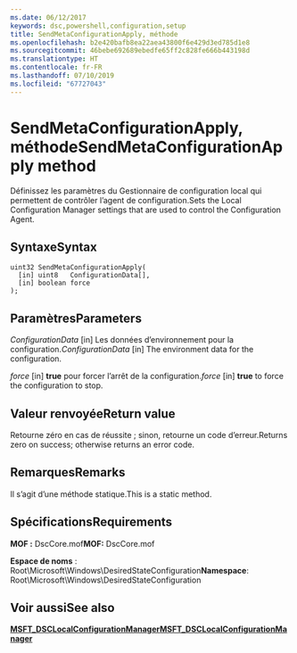 ```yaml
---
ms.date: 06/12/2017
keywords: dsc,powershell,configuration,setup
title: SendMetaConfigurationApply, méthode
ms.openlocfilehash: b2e420bafb8ea22aea43800f6e429d3ed785d1e8
ms.sourcegitcommit: 46bebe692689ebedfe65ff2c828fe666b443198d
ms.translationtype: HT
ms.contentlocale: fr-FR
ms.lasthandoff: 07/10/2019
ms.locfileid: "67727043"
---
```

# <a name="sendmetaconfigurationapply-method"></a><span data-ttu-id="d3ac1-103">SendMetaConfigurationApply, méthode</span><span class="sxs-lookup"><span data-stu-id="d3ac1-103">SendMetaConfigurationApply method</span></span>

<span data-ttu-id="d3ac1-104">Définissez les paramètres du Gestionnaire de configuration local qui permettent de contrôler l’agent de configuration.</span><span class="sxs-lookup"><span data-stu-id="d3ac1-104">Sets the Local Configuration Manager settings that are used to control the Configuration Agent.</span></span>

## <a name="syntax"></a><span data-ttu-id="d3ac1-105">Syntaxe</span><span class="sxs-lookup"><span data-stu-id="d3ac1-105">Syntax</span></span>

```mof
uint32 SendMetaConfigurationApply(
  [in] uint8   ConfigurationData[],
  [in] boolean force
);
```

## <a name="parameters"></a><span data-ttu-id="d3ac1-106">Paramètres</span><span class="sxs-lookup"><span data-stu-id="d3ac1-106">Parameters</span></span>

<span data-ttu-id="d3ac1-107">*ConfigurationData* \[in\] Les données d’environnement pour la configuration.</span><span class="sxs-lookup"><span data-stu-id="d3ac1-107">*ConfigurationData* \[in\] The environment data for the configuration.</span></span>

<span data-ttu-id="d3ac1-108">*force* \[in\] **true** pour forcer l’arrêt de la configuration.</span><span class="sxs-lookup"><span data-stu-id="d3ac1-108">*force* \[in\] **true** to force the configuration to stop.</span></span>

## <a name="return-value"></a><span data-ttu-id="d3ac1-109">Valeur renvoyée</span><span class="sxs-lookup"><span data-stu-id="d3ac1-109">Return value</span></span>

<span data-ttu-id="d3ac1-110">Retourne zéro en cas de réussite ; sinon, retourne un code d’erreur.</span><span class="sxs-lookup"><span data-stu-id="d3ac1-110">Returns zero on success; otherwise returns an error code.</span></span>

## <a name="remarks"></a><span data-ttu-id="d3ac1-111">Remarques</span><span class="sxs-lookup"><span data-stu-id="d3ac1-111">Remarks</span></span>

<span data-ttu-id="d3ac1-112">Il s’agit d’une méthode statique.</span><span class="sxs-lookup"><span data-stu-id="d3ac1-112">This is a static method.</span></span>

## <a name="requirements"></a><span data-ttu-id="d3ac1-113">Spécifications</span><span class="sxs-lookup"><span data-stu-id="d3ac1-113">Requirements</span></span>

<span data-ttu-id="d3ac1-114">**MOF :** DscCore.mof</span><span class="sxs-lookup"><span data-stu-id="d3ac1-114">**MOF:** DscCore.mof</span></span>

<span data-ttu-id="d3ac1-115">**Espace de noms** : Root\Microsoft\Windows\DesiredStateConfiguration</span><span class="sxs-lookup"><span data-stu-id="d3ac1-115">**Namespace**: Root\Microsoft\Windows\DesiredStateConfiguration</span></span>

## <a name="see-also"></a><span data-ttu-id="d3ac1-116">Voir aussi</span><span class="sxs-lookup"><span data-stu-id="d3ac1-116">See also</span></span>

[<span data-ttu-id="d3ac1-117">**MSFT_DSCLocalConfigurationManager**</span><span class="sxs-lookup"><span data-stu-id="d3ac1-117">**MSFT_DSCLocalConfigurationManager**</span></span>](msft-dsclocalconfigurationmanager.md)
